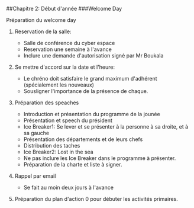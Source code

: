 ##Chapitre 2: Début d'année
###Welcome Day

Préparation du welcome day

1. Reservation de la salle:
	- Salle de conférence du cyber espace
	- Reservation une semaine à l'avance
	- Inclure une demande d'autorisation signé par Mr Boukala

2. Se mettre d'accord sur la date et l'heure:
	- Le chréno doit satisfaire le grand maximum d'adhérent (spécialement les nouveaux)
	- Sousligner l'importance de la présence de chaque. 

2. Préparation des speaches
	- Introduction et présentation du programme de la jounée
	- Présentation et speech du président
	- Ice Breaker1: Se lever et se présenter à la personne à sa droite, et à sa gauche
	- Présentation des départements et de leurs chefs
	- Distribution des taches
	- Ice Breaker2: Lost in the sea
	- Ne pas inclure les Ice Breaker dans le programme à présenter.
	- Préparation de la charte et liste à signer.
	
3. Rappel par email
 	- Se fait au moin deux jours à l'avance

4. Préparation du plan d'action 0 pour débuter les activités primaires.

